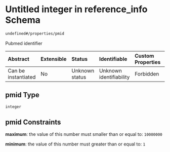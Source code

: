 # Untitled integer in reference\_info Schema

```txt
undefined#/properties/pmid
```

Pubmed identifier

| Abstract            | Extensible | Status         | Identifiable            | Custom Properties | Additional Properties | Access Restrictions | Defined In                                                                                |
| :------------------ | :--------- | :------------- | :---------------------- | :---------------- | :-------------------- | :------------------ | :---------------------------------------------------------------------------------------- |
| Can be instantiated | No         | Unknown status | Unknown identifiability | Forbidden         | Allowed               | none                | [reference\_info.schema.json\*](../out/reference_info.schema.json "open original schema") |

## pmid Type

`integer`

## pmid Constraints

**maximum**: the value of this number must smaller than or equal to: `10000000`

**minimum**: the value of this number must greater than or equal to: `1`

